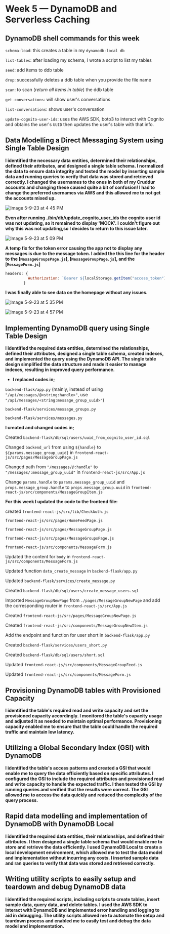 # Week 5 — DynamoDB and Serverless Caching

## DynamoDB shell commands for this week

   `schema-load`: this creates a table in my `dynamodb-local db`
   
   `list-tables`: after loading my schema, I wrote a script to list my tables
   
   `seed`: add items to ddb table
   
   `drop`: successfully deletes a ddb table when you provide the file name
   
   `scan`: to scan (_return all items in table_) the ddb table
   
   `get-conversations`: will show user's conversations
   
   `list-conversations`: shows user's conversation
   
   `update-cognito-user-ids`: uses the AWS SDK, boto3 to interact with Cognito and obtains the user's `UUID` then updates the user's table with that info.


## **Data Modelling a Direct Messaging System using Single Table Design**

**I identified the necessary data entities, determined their relationships, defined their attributes, and designed a single table schema. I normalized the data to ensure data integrity and tested the model by inserting sample data and running queries to verify that data was stored and retrieved correctly. I changed the usernames to the ones in both of my Cruddur accounts and changing these caused quite a bit of confusion! I had to change the preferred usernames via AWS and this allowed me to not get the accounts mixed up.** 

![Image 5-9-23 at 4 45 PM](https://github.com/kodexkate/aws-bootcamp-cruddur-2023/assets/122316410/d5693adf-58f9-4bfa-881f-5179c93de780)

**Even after running ./bin/db/update_cognito_user_ids the cognito user id was not updating, so it remained to display 'MOCK'. I couldn't figure out why this was not updating,so I decides to return to this issue later.**


![Image 5-9-23 at 5 09 PM](https://github.com/kodexkate/aws-bootcamp-cruddur-2023/assets/122316410/b70a623f-af4f-4678-8d05-2ab74afa9e2d)



**A temp fix for the token error causing the app not to display any messages is due to the message token. I added the this line for the header to the [`MessageGroupsPage.js`], [`MessageGroupPage.js`], and the [`MessageForm.js`]**

```js
headers: {
          Authorization: `Bearer ${localStorage.getItem("access_token")}`
        }
```


**I was finally able to see data on the homepage without any issues.**


![Image 5-9-23 at 5 35 PM](https://github.com/kodexkate/aws-bootcamp-cruddur-2023/assets/122316410/4847158d-f808-4b54-9da0-dc02a6db593e)

![Image 5-9-23 at 4 57 PM](https://github.com/kodexkate/aws-bootcamp-cruddur-2023/assets/122316410/e498071c-1d8f-4fd1-bf4a-851cd9dd4b05)

## Implementing DynamoDB query using Single Table Design

**I identified the required data entities, determined the relationships, defined their attributes, designed a single table schema, created indexes, and implemented the query using the DynamoDB API. The single table design simplified the data structure and made it easier to manage indexes, resulting in improved query performance.** 

- **I replaced codes in;**

`backend-flask/app.py` (mainly, instead of using `"/api/messages/@<string:handle>"`, use `"/api/messages/<string:message_group_uuid>"`)

`backend-flask/services/message_groups.py`

`backend-flask/services/messages.py`


**I created and changed codes in;**

Created `backend-flask/db/sql/users/uuid_from_cognito_user_id.sql`

Changed `backend_url` from using `${handle}` to `${params.message_group_uuid}` in `frontend-react-js/src/pages/MessageGroupPage.js`

Changed path from `"/messages/@:handle"` to `"/messages/:message_group_uuid"` in `frontend-react-js/src/App.js`

Change `params.handle` to `params.message_group_uuid` and `props.message_group.handle` to `props.message_group.uuid` in `frontend-react-js/src/components/MessageGroupItem.js`


**For this week I updated the code to the frontend file:**

created `frontend-react-js/src/lib/CheckAuth.js` 

`frontend-react-js/src/pages/HomeFeedPage.js`

`frontend-react-js/src/pages/MessageGroupPage.js`

`frontend-react-js/src/pages/MessageGroupsPage.js`

`frontend-react-js/src/components/MessageForm.js`

Updated the content for `body` in `frontend-react-js/src/components/MessageForm.js`

Updated function `data_create_message` in `backend-flask/app.py`

Updated `backend-flask/services/create_message.py` 

Created `backend-flask/db/sql/users/create_message_users.sql`

Imported `MessageGroupNewPage` from `./pages/MessageGroupNewPage` and add the corresponding router in `frontend-react-js/src/App.js`

Created `frontend-react-js/src/pages/MessageGroupNewPage.js`

Created `frontend-react-js/src/components/MessageGroupNewItem.js`

Add the endpoint and function for user short in `backend-flask/app.py`

Created `backend-flask/services/users_short.py`

Created `backend-flask/db/sql/users/short.sql`

Updated `frontend-react-js/src/components/MessageGroupFeed.js`

Updated `frontend-react-js/src/components/MessageForm.js`


## Provisioning DynamoDB tables with Provisioned Capacity

**I identified the table's required read and write capacity and set the provisioned capacity accordingly. I monitored the table's capacity usage and adjusted it as needed to maintain optimal performance. Provisioning capacity enabled me to ensure that the table could handle the required traffic and maintain low latency.**


## Utilizing a Global Secondary Index (GSI) with DynamoDB

**I identified the table's access patterns and created a GSI that would enable me to query the data efficiently based on specific attributes. I configured the GSI to include the required attributes and provisioned read and write capacity to handle the expected traffic. I then tested the GSI by running queries and verified that the results were correct. The GSI allowed me to access the data quickly and reduced the complexity of the query process.**

## Rapid data modelling and implementation of DynamoDB with DynamoDB Local

 **I identified the required data entities, their relationships, and defined their attributes. I then designed a single table schema that would enable me to store and retrieve the data efficiently. I used DynamoDB Local to create a local development environment, which allowed me to test the data model and implementation without incurring any costs. I inserted sample data and ran queries to verify that data was stored and retrieved correctly.**


## Writing utility scripts to easily setup and teardown and debug DynamoDB data

**I identified the required scripts, including scripts to create tables, insert sample data, query data, and delete tables. I used the AWS SDK to interact with DynamoDB and implemented error handling and logging to aid in debugging. The utility scripts allowed me to automate the setup and teardown process and enabled me to easily test and debug the data model and implementation.**






